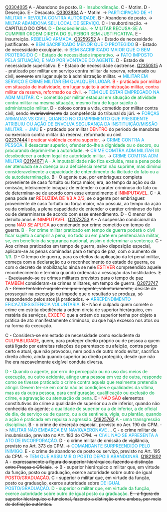 [Q3304035](https://www.qconcursos.com/questoes-militares/questoes/a93ad577-1b)
A - Abandono de posto.
<span style="color:rgb(0, 176, 80)">B - Insubordinação.</span>
C - Motim.
D - Deserção.
E - Desacato.
[Q3303884](https://www.qconcursos.com/questoes-militares/questoes/c8ce0cea-1b)
A - Motim. -> <span style="color:rgb(0, 176, 240)">PARTICIPAÇÃO DE +1 MILITAR + REVOLTA CONTRA AUTORIDADE.</span>
B - Abandono de posto. -> <span style="color:rgb(0, 176, 240)">MILTAR ABANDONA SEU LOCAL DE SERVIÇO</span>.
C - Insubordinação. -> CAPITULO DO CPM.
<span style="color:rgb(0, 176, 80)">D - Desobediência. -> MILITAR RECUSA-SE A CUMPRIR ORDEM DIRETA DO SUPERIOR SEM JUSTIFICATIVA.</span>
E - Insurreição. <span style="color:rgb(0, 176, 240)">REBELIÃO ARMADA.</span> 
[Q3259252](https://www.qconcursos.com/questoes-militares/questoes/86665334-09)
A - Estado de necessidade justificante. -> <span style="color:rgb(0, 176, 240)">BEM SACRIFICADO MENOR QUE O PROTEGIDO</span>
B - Estado de necessidade exculpante. -><span style="color:rgb(0, 176, 240)"> BEM SACRIFICADO MAIOR QUE O BEM PROTERGIDO</span>
<span style="color:rgb(0, 176, 80)">C - Estado de necessidade imperativo</span>.  -> <span style="color:rgb(0, 176, 240)">FATO IMPOSTO PELA SITUAÇÃO, E NÃO POR VONTADE DO AGENTE.</span>
D - Estado de necessidade superlativo. 
E - Estado de necessidade castrense.
[Q2350515](https://www.qconcursos.com/questoes-militares/questoes/34b8a29d-b9)
A - praticado por militar em serviço contra militar da reserva, reformado ou civil, ~~somente~~ em lugar sujeito à administração militar.  -><span style="color:rgb(0, 176, 240)"> MILITAR EM SERVIÇO E CRIME MILITAR EM QUALQUER LUGAR. </span>
<span style="color:rgb(255, 0, 0)">B - praticado por militar em situação de inatividade, em lugar sujeito à administração militar, contra militar da reserva, reformado ou civil. </span>-> <span style="color:rgb(0, 176, 240)">TEM QUE ESTAR EMPREGADO NA ADM MILITAR.</span>
<span style="color:rgb(0, 176, 80)">C - cometido por militar estadual em situação de atividade contra militar na mesma situação, mesmo fora de lugar sujeito à administração militar. </span>
D - doloso contra a vida, cometido por militar contra civil, sendo ~~invariavelmente~~ da competência do tribunal do júri. -> <span style="color:rgb(0, 176, 240)">FORÇAS ARMADAS VS CIVIL, QUANDO NO CUMPRIMENTO QUE PRESIDENTE ATRIBUIU OU AÇÃO DE ENVOLVA SEGURANÇA DA INSTITUIÇÃO/MISSÃO MILITAR. = JMU</span>
E - praticado por militar <span style="color:rgb(255, 0, 0)">DENTRO</span> do período de manobras ou exercício contra militar da reserva, reformado ou civil.  
[Q2237444](https://www.qconcursos.com/questoes-militares/questoes/e7d97bbd-3a)
<span style="color:rgb(255, 0, 0)">I praticar violência contra superior.</span> -> <span style="color:rgb(0, 176, 240)">CRIME CONTRA A PESSOA.</span>
<span style="color:rgb(0, 176, 80)">II desacatar superior, ofendendo-lhe a dignidade ou o decoro, ou procurando deprimir-lhe a autoridade.</span> -> <span style="color:rgb(0, 176, 240)">CRIME COMTRA ADM MILITAR </span>
<span style="color:rgb(0, 176, 80)">III desobedecer a ordem legal de autoridade militar.</span> -> <span style="color:rgb(0, 176, 240)">CRIME COMTRA ADM MILITAR </span> 
[Q2194671](https://www.qconcursos.com/questoes-militares/questoes/33a49b06-0e)
<span style="color:rgb(0, 176, 80)">A - A imputabilidade não fica excluída, mas a pena pode ser atenuada se a doença ou a deficiência mental não suprime, mas diminui consideravelmente a capacidade de entendimento da ilicitude do fato ou a de autodeterminação.</span>
B - O agente que, por embriaguez completa proveniente de caso fortuito ou força maior, era, ao tempo da ação ou da omissão, inteiramente incapaz de entender o caráter criminoso do fato ou de determinar-se de acordo com esse entendimento é <span style="color:rgb(255, 0, 0)">INIMPUTAVEL</span>. 
C - A pena pode ser <span style="color:rgb(255, 0, 0)">REDUZIDA DE 1/3 A 2/3</span>, se o agente por embriaguez proveniente de caso fortuito ou força maior, não possuía, ao tempo da ação ou da omissão, a plena capacidade de entender o caráter criminoso do fato ou de determinarse de acordo com esse entendimento. 
D - O menor de dezoito anos é <span style="color:rgb(255, 0, 0)">INIMPUTAVEL.</span> 
[Q2073753](https://www.qconcursos.com/questoes-militares/questoes/067a342c-ae)
A - A suspensão condicional da pena <span style="color:rgb(255, 0, 0)">NÃO SE APLICA</span> ao condenado por crime cometido em tempo de guerra.
<span style="color:rgb(0, 176, 80)">B - Por crime militar praticado em tempo de guerra poderá o civil ficar sujeito a cumprir a pena, no todo ou em parte em penitenciária militar, se, em benefício da segurança nacional, assim o determinar a sentença.</span>
C - Aos crimes praticados em tempo de guerra, salvo disposição especial, aplicam-se as penas cominadas para o tempo de paz, com o aumento de <span style="color:rgb(0, 176, 80)">1/3</span>.
D - O tempo de guerra, para os efeitos da aplicação da lei penal militar, começa com a declaração ou o reconhecimento do estado de guerra, ou com o decreto de mobilização ainda se nele <span style="color:rgb(255, 0, 0)">ESTIVER</span> compreendido aquele reconhecimento e termina quando ordenada a cessação das hostilidades.
E - ~~Excetuando-se~~ os crimes militares previstos para o tempo de paz <span style="color:rgb(255, 0, 0)">TAMBEM</span> consideram-se crimes militares, em tempo de guerra.
[Q2073747](https://www.qconcursos.com/questoes-militares/questoes/066d751d-ae)
A - ~~Crime tentado é aquele em que o agente, voluntariamente,~~ desiste de prosseguir na execução ou impede que o resultado se produza, só respondendo pelos atos já praticados. -> <span style="color:rgb(0, 176, 240)">ARREPENDIMENTO EFICAZ/DESISTENCIA VOLUNTARIA.</span>
B - Não é culpado quem comete o crime em estrita obediência a ordem direta de superior hierárquico, em matéria de serviços, <span style="color:rgb(255, 0, 0)">EXCETO</span> que a ordem do superior tenha por objeto a prática de ato manifestamente criminoso, ou que haja excesso nos atos ou na forma da execução.

C - Considera-se em estado de necessidade como excludente da <span style="color:rgb(255, 0, 0)">CULPABILIDADE</span>, quem, para proteger direito próprio ou de pessoa a quem está ligado por estreitas relações de parentesco ou afeição, contra perigo certo e atual, que não provocou, nem podia de outro modo evitar, sacrifica direito alheio, ainda quando superior ao direito protegido, desde que não lhe era razoavelmente exigível conduta diversa.

<span style="color:rgb(0, 176, 80)">D - Quando o agente, por erro de percepção ou no uso dos meios de execução, ou outro acidente, atinge uma pessoa em vez de outra, responde como se tivesse praticado o crime contra aquela que realmente pretendia atingir. Devem ter-se em conta não as condições e qualidades da vítima, mas as da outra pessoa, para configuração, qualificação ou exclusão do crime, e agravação ou atenuação da pena.
</span>
E - <span style="color:rgb(255, 0, 0)">NÃO SÃO</span> elementos constitutivos do crime a qualidade de superior ou a de inferior, quando não conhecida do agente; <span style="color:rgb(0, 176, 80)">a qualidade de superior ou a de inferior, a de oficial de dia, de serviço ou de quarto, ou a de sentinela, vigia, ou plantão, quando a ação é praticada em repulsa a agressão.</span> 
[Q1825762](https://www.qconcursos.com/questoes-militares/questoes/e9c0fbe2-26)
<span style="color:rgb(0, 176, 80)">A - uma transgressão disciplinar</span>.
B - o crime de deserção especial, previsto no Aer. 190 do CPM. -> <span style="color:rgb(0, 176, 240)">MILITAR NÃO EMBARCA EM NAVIO/AERONAVE ...</span>
C - o crime militar de insubmissão, previsto no Art. 183 do CPM. -> <span style="color:rgb(0, 176, 240)">CIVIL NÃO SE APRESENTA A ATO DE INCORPORAÇÃO.</span>
D - o crime militar de omissão de vigilância, previsto no Art. 373 do CPM. -> <span style="color:rgb(0, 176, 240)">COMANDANTE SURPREENDIDO PELO INIMIGO.</span>
E - o crime de abandono de posto ou serviço, previsto no Art. 195 do CPM. -> <span style="color:rgb(0, 176, 240)">TEM QUE ASSUIMIR O POSTO DEPOIS ABANDONAR.</span> 
[Q1821802](https://www.qconcursos.com/questoes-militares/questoes/1a48b7d9-1e)
A - ~~expressamente a figura do superior hierárquico, fazendo a distinção entre Praças e Oficiais~~. -> 
B - superior hierárquico o militar que, em virtude da função, posto ou graduação, exerce autoridade sobre outro de igual <span style="color:rgb(255, 0, 0)">POSTO/GRADUAÇÃO</span>.
C - superior o militar que, em virtude da função, posto ou graduação, exerce autoridade sobre <span style="color:rgb(0, 176, 240)">DE IGUAL POSTO/GRADUAÇÃO.</span>
<span style="color:rgb(0, 176, 80)">D - superior o militar que, em virtude da função, exerce autoridade sobre outro de igual posto ou graduação.</span>
~~E - a figura do superior hierárquico e funcional, fazendo a distinção entre ambos, por meio de definição autêntica.~~